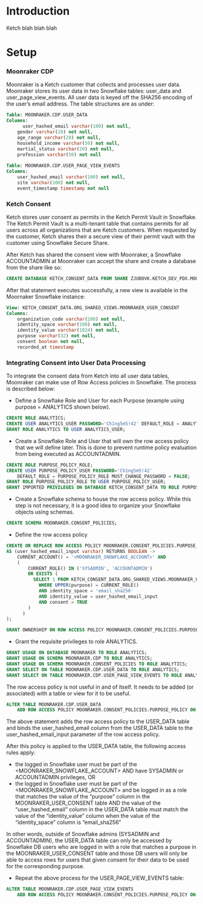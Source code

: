 # Introduction

Ketch blah blah blah

# Setup

### Moonraker CDP

Moonraker is a Ketch customer that collects and processes user data. Moonraker stores its user data in two Snowflake tables: user_data and user_page_view_events. All user data is keyed off the SHA256 encoding of the user’s email address. The table structures are as under:

```sql
Table: MOONRAKER.CDP.USER_DATA
Columns:
	  user_hashed_email varchar(100) not null,
    gender varchar(20) not null,
    age_range varchar(20) not null,
    household_income varchar(50) not null,
    martial_status varchar(20) not null,
    profession varchar(50) not null
    
Table: MOONRAKER.CDP.USER_PAGE_VIEW_EVENTS
Columns:
    user_hashed_email varchar(100) not null,
    site varchar(100) not null,
    event_timestamp timestamp not null
```

### Ketch Consent

Ketch stores user consent as permits in the Ketch Permit Vault in Snowflake. The Ketch Permit Vault is a multi-tenant table that contains permits for all users across all organizations that are Ketch customers. When requested by the customer, Ketch shares their a secure view of their permit vault with the customer using Snowflake Secure Share. 

After Ketch has shared the consent view with Moonraker, a Snowflake ACCOUNTADMIN at Moonraker can accept the share and create a database from the share like so:

```sql
CREATE DATABASE KETCH_CONSENT_DATA FROM SHARE ZJUBOVK.KETCH_DEV_PDX.MOONRAKER_SHARE;
```

After that statement executes successfully, a new view is available in the Moornaker Snowflake instance:

```sql
View: KETCH_CONSENT_DATA.ORG_SHARED_VIEWS.MOONRAKER_USER_CONSENT
Columns:
    organization_code varchar(100) not null,
    identity_space varchar(100) not null,
    identity_value varchar(1024) not null,
    purpose varchar(32) not null,
    consent boolean not null,
    recorded_at timestamp

```

### Integrating Consent into User Data Processing

To integrate the consent data from Ketch into all user data tables, Moonraker can make use of Row Access policies in Snowflake. The process is described below:


- Define a Snowflake Role and User for each Purpose (example using purpose = ANALYTICS shown below).

```sql
CREATE ROLE ANALYTICS;
CREATE USER ANALYTICS_USER PASSWORD='Ch1ng5m5!42' DEFAULT_ROLE = ANALYTICS MUST_CHANGE_PASSWORD = FALSE;
GRANT ROLE ANALYTICS TO USER ANALYTICS_USER;
```

- Create a Snowflake Role and User that will own the row access policy that we will define later. This is done to prevent runtime policy evaluation from being executed as ACCOUNTADMIN.

```sql
CREATE ROLE PURPOSE_POLICY_ROLE;
CREATE USER PURPOSE_POLICY_USER PASSWORD='Ch1ng5m5!42'
    DEFAULT_ROLE = PURPOSE_POLICY_ROLE MUST_CHANGE_PASSWORD = FALSE;
GRANT ROLE PURPOSE_POLICY_ROLE TO USER PURPOSE_POLICY_USER;
GRANT IMPORTED PRIVILEGES ON DATABASE KETCH_CONSENT_DATA TO ROLE PURPOSE_POLICY_ROLE;
```

- Create a Snowflake schema to house the row access policy. While this step is not necessary, it is a good idea to organize your Snowflake objects using schemas.

```sql
CREATE SCHEMA MOONRAKER.CONSENT_POLICIES;
```

- Define the row access policy

```sql
CREATE OR REPLACE ROW ACCESS POLICY MOONRAKER.CONSENT_POLICIES.PURPOSE_POLICY
AS (user_hashed_email_input varchar) RETURNS BOOLEAN ->
    CURRENT_ACCOUNT() = '<MOONRAKER_SNOWFLAKE_ACCOUNT>' AND 
    (
	    CURRENT_ROLE() IN ('SYSADMIN', 'ACCOUNTADMIN')
	    OR EXISTS (
	      SELECT 1 FROM KETCH_CONSENT_DATA.ORG_SHARED_VIEWS.MOONRAKER_USER_CONSENT
	        WHERE UPPER(purpose) = CURRENT_ROLE()
	        AND identity_space = 'email_sha256'
	        AND identity_value = user_hashed_email_input
	        AND consent = TRUE
	    )
	  )
);

GRANT OWNERSHIP ON ROW ACCESS POLICY MOONRAKER.CONSENT_POLICIES.PURPOSE_POLICY TO PURPOSE_POLICY_ROLE;
```

- Grant the requisite privileges to role ANALYTICS.

```sql
GRANT USAGE ON DATABASE MOONRAKER TO ROLE ANALYTICS;
GRANT USAGE ON SCHEMA MOONRAKER.CDP TO ROLE ANALYTICS;
GRANT USAGE ON SCHEMA MOONRAKER.CONSENT_POLICIES TO ROLE ANALYTICS;
GRANT SELECT ON TABLE MOONRAKER.CDP.USER_DATA TO ROLE ANALYTICS;
GRANT SELECT ON TABLE MOONRAKER.CDP.USER_PAGE_VIEW_EVENTS TO ROLE ANALYTICS;
```

The row access policy is not useful in and of itself. It needs to be added (or associated) with a table or view for it to be useful.

```sql
ALTER TABLE MOONRAKER.CDP.USER_DATA
    ADD ROW ACCESS POLICY MOONRAKER.CONSENT_POLICIES.PURPOSE_POLICY ON (user_hashed_email);
```

The above statement adds the row access policy to the USER_DATA table and binds the user_hashed_email column from the USER_DATA table to the user_hashed_email_input parameter of the row access policy. 

After this policy is applied to the USER_DATA table, the following access rules apply:

- the logged in Snowflake user must be part of the <MOONRAKER_SNOWFLAKE_ACCOUNT> AND have SYSADMIN or ACCOUNTADMIN privileges, OR
- the logged in Snowflake user must be part of the <MOONRAKER_SNOWFLAKE_ACCOUNT>  and be logged in as a role that matches the value of the “purpose” column in the MOONRAKER_USER_CONSENT table AND the value of the “user_hashed_email” column in the USER_DATA table must match the value of the “identity_value” column when the value of the “identity_space” column is “email_sha256”

In other words, outside of Snowflake admins (SYSADMIN and ACCOUNTADMIN), the USER_DATA table can only be accessed by Snowflake DB users who are logged in with a role that matches a purpose in the MOONRAKER_USER_CONSENT table and those DB users will only be able to access rows for users that given consent for their data to be used for the corresponding purpose.

- Repeat the above process for the USER_PAGE_VIEW_EVENTS table:

```sql
ALTER TABLE MOONRAKER.CDP.USER_PAGE_VIEW_EVENTS
    ADD ROW ACCESS POLICY MOONRAKER.CONSENT_POLICIES.PURPOSE_POLICY ON (user_hashed_email);
```